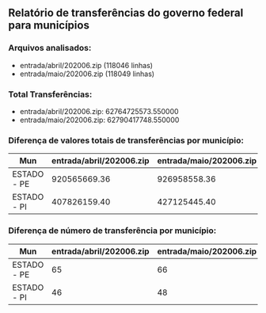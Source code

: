 ## Relatório de transferências do governo federal para municípios
### Arquivos analisados:
* entrada/abril/202006.zip (118046 linhas)
* entrada/maio/202006.zip (118049 linhas)
### Total Transferências:
* entrada/abril/202006.zip: 62764725573.550000
* entrada/maio/202006.zip: 62790417748.550000
### Diferença de valores totais de transferências por município:
| Mun | entrada/abril/202006.zip | entrada/maio/202006.zip | Diff | Percent |
| --- | --- | --- | --- | --- |
| ESTADO - PE | 920565669.36 | 926958558.36 | 6392889.00 | 0.69 |
| ESTADO - PI | 407826159.40 | 427125445.40 | 19299286.00 | 4.73 |
### Diferença de número de transferência por município:
| Mun | entrada/abril/202006.zip | entrada/maio/202006.zip | Diff | Percent |
| --- | --- | --- | --- | --- |
| ESTADO - PE | 65 | 66 | 1 | 1 |
| ESTADO - PI | 46 | 48 | 2 | 4 |
